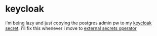 # keycloak

i'm being lazy and just copying the postgres admin pw to my [keycloak secret](https://github.com/relyq/kubernetes/tree/master/secrets/production/keycloak-auth.yaml). i'll fix this whenever i move to [external secrets operator](https://external-secrets.io/)